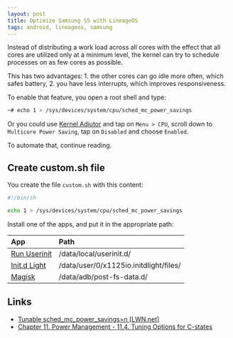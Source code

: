 ```yaml
---
layout: post
title: Optimize Samsung S5 with LineageOS
tags: android, lineageos, samsung
---
```


Instead of distributing a work load across all cores with the effect that all cores are utilized only at a minimum level, the kernel can try to schedule processes on as few cores as possible.

This has two advantages: 1. the other cores can go idle more often, which safes battery, 2. you have less interrupts, which improves responsiveness.

To enable that feature, you open a root shell and type:

```bash
~# echo 1 > /sys/devices/system/cpu/sched_mc_power_savings
```

Or you could use [Kernel Adiutor](https://f-droid.org/de/packages/com.nhellfire.kerneladiutor/) and tap on `Menu > CPU`, scroll down to `Multicore Power Saving`, tap on `Disabled` and choose `Enabled`.

To automate that, continue reading.

## Create custom.sh file

You create the file `custom.sh` with this content:

```bash
#!/bin/sh

echo 1 > /sys/devices/system/cpu/sched_mc_power_savings
```

Install one of the apps, and put it in the appropriate path:

|App|Path|
|:---|:---|
|[Run Userinit](https://f-droid.org/de/packages/de.lisas.alex.runuserinit/)|/data/local/userinit.d/|
|[Init.d Light](https://f-droid.org/packages/x1125io.initdlight/)|/data/user/0/x1125io.initdlight/files/|
|[Magisk](https://github.com/topjohnwu/Magisk)|/data/adb/post-fs-data.d/|

## Links

 - [Tunable sched_mc_power_savings=n [LWN.net]](https://lwn.net/Articles/297306/)
 - [Chapter 11. Power Management - 11.4. Tuning Options for C-states](http://www.vorkon.de/SU1210.001/drittanbieter/Dokumentation/openSUSE_11.4/manual/cha.tuning.power.html#sec.tuning.power.c-states.options)
